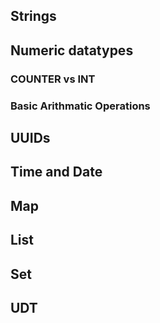 
## Strings

## Numeric datatypes

### COUNTER vs INT

### Basic Arithmatic Operations

## UUIDs

## Time and Date

## Map

## List

## Set

## UDT
